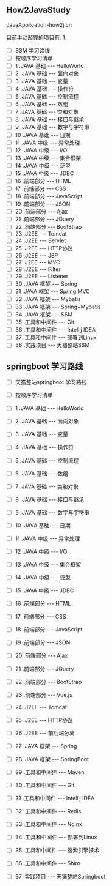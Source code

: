 ## How2JavaStudy
JavaApplication-how2j.cn

目前手动敲完的项目有:
1.

 - [ ] SSM 学习路线
 - [ ] 按顺序学习清单
 - [ ] 1 .JAVA 基础 --- HelloWorld
 - [ ] 2 .JAVA 基础 --- 面向对象
 - [ ] 3 .JAVA 基础 --- 变量
 - [ ] 4 .JAVA 基础 --- 操作符
 - [ ] 5 .JAVA 基础 --- 控制流程
 - [ ] 6 .JAVA 基础 --- 数组
 - [ ] 7 .JAVA 基础 --- 类和对象
 - [ ] 8 .JAVA 基础 --- 接口与继承
 - [ ] 9 .JAVA 基础 --- 数字与字符串
 - [ ] 10 .JAVA 基础 --- 日期
 - [ ] 11 .JAVA 中级 --- 异常处理
 - [ ] 12 .JAVA 中级 --- I/O
 - [ ] 13 .JAVA 中级 --- 集合框架
 - [ ] 14 .JAVA 中级 --- 泛型
 - [ ] 15 .JAVA 中级 --- JDBC
 - [ ] 16 .前端部分 --- HTML
 - [ ] 17 .前端部分 --- CSS
 - [ ] 18 .前端部分 --- JavaScript
 - [ ] 19 .前端部分 --- JSON
 - [ ] 20 .前端部分 --- Ajax
 - [ ] 21 .前端部分 --- JQuery
 - [ ] 22 .前端部分 --- BootStrap
 - [ ] 23 .J2EE --- Tomcat
 - [ ] 24 .J2EE --- Servlet
 - [ ] 25 .J2EE --- HTTP协议
 - [ ] 26 .J2EE --- JSP
 - [ ] 27 .J2EE --- MVC
 - [ ] 28 .J2EE --- Filter
 - [ ] 29 .J2EE --- Listener
 - [ ] 30 .JAVA 框架 --- Spring
 - [ ] 31 .JAVA 框架 --- Spring MVC
 - [ ] 32 .JAVA 框架 --- Mybatis
 - [ ] 33 .JAVA 框架 --- Spring+Mybatis
 - [ ] 34 .JAVA 框架 --- SSM
 - [ ] 35 .工具和中间件 --- Git
 - [ ] 36 .工具和中间件 --- Intellij IDEA
 - [ ] 37 .工具和中间件 --- 部署到Linux
 - [ ] 38 .实践项目 --- 天猫整站SSM

## springboot 学习路线

 - [ ] 天猫整站springboot 学习路线
 - [ ] 按顺序学习清单
 - [ ] 1 .JAVA 基础 --- HelloWorld
 - [ ] 2 .JAVA 基础 --- 面向对象
 - [ ] 3 .JAVA 基础 --- 变量
 - [ ] 4 .JAVA 基础 --- 操作符
 - [ ] 5 .JAVA 基础 --- 控制流程
 - [ ] 6 .JAVA 基础 --- 数组
 - [ ] 7 .JAVA 基础 --- 类和对象
 - [ ] 8 .JAVA 基础 --- 接口与继承
 - [ ] 9 .JAVA 基础 --- 数字与字符串
 - [ ] 10 .JAVA 基础 --- 日期
 - [ ] 11 .JAVA 中级 --- 异常处理
 - [ ] 12 .JAVA 中级 --- I/O
 - [ ] 13 .JAVA 中级 --- 集合框架
 - [ ] 14 .JAVA 中级 --- 泛型
 - [ ] 15 .JAVA 中级 --- JDBC
 - [ ] 16 .前端部分 --- HTML
 - [ ] 17 .前端部分 --- CSS
 - [ ] 18 .前端部分 --- JavaScript
 - [ ] 19 .前端部分 --- JSON
 - [ ] 20 .前端部分 --- Ajax
 - [ ] 21 .前端部分 --- JQuery
 - [ ] 22 .前端部分 --- BootStrap
 - [ ] 23 .前端部分 --- Vue.js
 - [ ] 24 .J2EE --- Tomcat
 - [ ] 25 .J2EE --- HTTP协议
 - [ ] 26 .J2EE --- 前后端分离
 - [ ] 27 .JAVA 框架 --- Spring
 - [ ] 28 .JAVA 框架 --- SpringBoot
 - [ ] 29 .工具和中间件 --- Maven
 - [ ] 30 .工具和中间件 --- Git
 - [ ] 31 .工具和中间件 --- Intellij IDEA
 - [ ] 32 .工具和中间件 --- Redis
 - [ ] 33 .工具和中间件 --- Nginx
 - [ ] 34 .工具和中间件 --- 部署到Linux
 - [ ] 35 .工具和中间件 --- 搜索引擎技术
 - [ ] 36 .工具和中间件 --- Shiro
 - [ ] 37 .实践项目 --- 天猫整站Springboot

